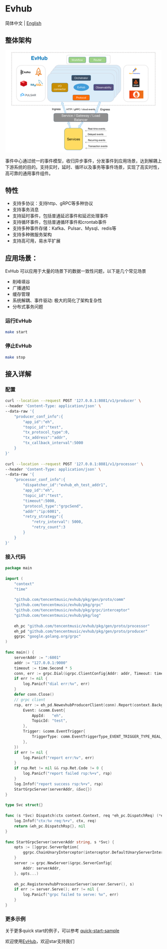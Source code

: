 # Evhub

简体中文 | [English](README.md)

## 整体架构
![img.png](./docs/img/evhub.png)

事件中心通过统一的事件模型，收归异步事件，分发事件到应用场景，达到解耦上下游系统的目的。支持实时，延时、循环以及事务等事件场景，实现了高实时性，高可靠的通用事件组件。


## 特性
* 支持多协议：支持http、gRPC等多种协议
* 支持事务消息
* 支持延时事件，包括普通延迟事件和延迟处理事件
* 支持循环事件，包括普通循环事件和crontab事件
* 支持多种事件存储：Kafka、Pulsar、Mysql、redis等
* 支持多种微服务架构
* 支持高可用，易水平扩展


## 应用场景：
EvHub 可以应用于大量的场景下的数据一致性问题，以下是几个常见场景
* 削峰填谷
* 广播通知
* 缓存管理
* 系统解耦、事件驱动: 极大的简化了架构复杂性
* 分布式事务问题


### 运行EvHub

``` bash
make start
```

### 停止EvHub

``` bash
make stop
```

## 接入详解

### 配置
```bash
curl --location --request POST '127.0.0.1:8081/v1/producer' \
--header 'Content-Type: application/json' \
--data-raw '{
    "producer_conf_info":{
        "app_id":"eh",
        "topic_id":"test",
        "tx_protocol_type":0,
        "tx_address":"addr",
        "tx_callback_interval":5000
    }
}'

curl --location --request POST '127.0.0.1:8081/v1/processor' \
--header 'Content-Type: application/json' \
--data-raw '{
    "processor_conf_info":{
        "dispatcher_id":"evhub_eh_test_addr1",
        "app_id":"eh",
        "topic_id":"test",
        "timeout":5000,
        "protocol_type":"grpcSend",
        "addr":"ip:6001",
        "retry_strategy":{
            "retry_interval": 5000,
            "retry_count":3
        }
    }
}'

```

### 接入代码
``` GO
package main

import (
	"context"
	"time"

	"github.com/tencentmusic/evhub/pkg/gen/proto/comm"
	"github.com/tencentmusic/evhub/pkg/grpc"
	"github.com/tencentmusic/evhub/pkg/grpc/interceptor"
	"github.com/tencentmusic/evhub/pkg/log"

	eh_pc "github.com/tencentmusic/evhub/pkg/gen/proto/processor"
	eh_pd "github.com/tencentmusic/evhub/pkg/gen/proto/producer"
	ggrpc "google.golang.org/grpc"
)

func main() {
	serverAddr := ":6001"
	addr := "127.0.0.1:9000"
	timeout := time.Second * 5
	conn, err := grpc.Dial(&grpc.ClientConfig{Addr: addr, Timeout: timeout})
	if err != nil {
		log.Panicf("dial err:%v", err)
	}
	defer conn.Close()
	// grpc client
	rsp, err := eh_pd.NewevhubProducerClient(conn).Report(context.Background(), &eh_pd.ReportReq{
		Event: &comm.Event{
			AppId:   "eh",
			TopicId: "test",
		},
		Trigger: &comm.EventTrigger{
			TriggerType: comm.EventTriggerType_EVENT_TRIGGER_TYPE_REAL_TIME,
		},
	})
	if err != nil {
		log.Panicf("report err:%v", err)
	}
	if rsp.Ret != nil && rsp.Ret.Code != 0 {
		log.Panicf("report failed rsp:%+v", rsp)
	}
	log.Infof("report success rsp:%+v", rsp)
	StartGrpcServer(serverAddr, &Svc{})
}

type Svc struct{}

func (s *Svc) Dispatch(ctx context.Context, req *eh_pc.DispatchReq) (*eh_pc.DispatchRsp, error) {
	log.Infof("ctx:%v req:%+v", ctx, req)
	return &eh_pc.DispatchRsp{}, nil
}

func StartGrpcServer(serverAddr string, s *Svc) {
	opts := []ggrpc.ServerOption{
		ggrpc.ChainUnaryInterceptor(interceptor.DefaultUnaryServerInterceptors()...),
	}
	server := grpc.NewServer(&grpc.ServerConfig{
		Addr: serverAddr,
	}, opts...)

	eh_pc.RegisterevhubProcessorServer(server.Server(), s)
	if err := server.Serve(); err != nil {
		log.Panicf("grpc failed to serve: %v", err)
	}
}

```

### 更多示例
关于更多quick start的例子，可以参考 [quick-start-sample]()


欢迎使用[EvHub](https://github.com/tencentmusic/evhub)，欢迎star支持我们
